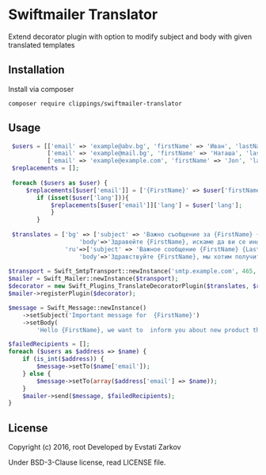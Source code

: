 Swiftmailer Translator
======================

Extend decorator plugin with option to modify subject and body with given translated templates

Installation
------------

Install via composer

```
composer require clippings/swiftmailer-translator
```

Usage
-----
```php
 $users = [['email' => 'example@abv.bg', 'firstName' => 'Иван', 'lastName' => 'Петров'],
           ['email' => 'example@mail.bg', 'firstName' => 'Наташа', 'lastName' => 'Романова', 'lang' => 'ru'],
           ['email' => 'example@example.com', 'firstName' => 'Jon', 'lastName' => 'Doe']];
 $replacements = [];
 
 foreach ($users as $user) {
     $replacements[$user['email']] = ['{FirstName}' => $user['firstName'], '{LastName}' => $user['lastName']];
        if (isset($user['lang'])){
            $replacements[$user['email']]['lang'] = $user['lang'];
            }
        }
        
 $translates = ['bg' => ['subject' => 'Важно съобщение за {FirstName} {LastName}',
                    'body'=>'Здравейте {FirstName}, искаме да ви се информираме за новия продукт който предлагаме'],
                'ru'=>['subject' => 'Важное сообщение {FirstName} {LastName}',
                    'body'=>'Здравствуйте {FirstName}, мы хотим получить информацию о новом продукте, который мы предлагаем.']];
                    
$transport = Swift_SmtpTransport::newInstance('smtp.example.com', 465, 'ssl')->setUsername('username')->setPassword('password');
$mailer = Swift_Mailer::newInstance($transport);
$decorator = new Swift_Plugins_TranslateDecoratorPlugin($translates, $replacements);
$mailer->registerPlugin($decorator);

$message = Swift_Message::newInstance()
	->setSubject('Important message for  {FirstName}')
	->setBody(
		'Hello {FirstName}, we want to  inform you about new product that we offer.');

$failedRecipients = [];
foreach ($users as $address => $name) {
	if (is_int($address)) {
		$message->setTo($name['email']);
	} else {
		$message->setTo(array($address['email'] => $name));
	}
	$mailer->send($message, $failedRecipients);
} 
```
License
-------

Copyright (c) 2016, root Developed by Evstati Zarkov

Under BSD-3-Clause license, read LICENSE file.
